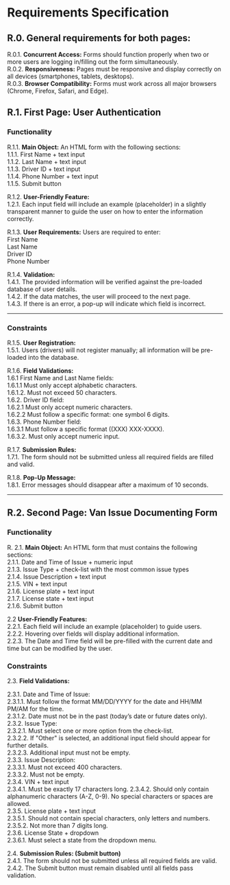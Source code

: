 # Requirements Specification

## R.0.   General requirements for both pages:   
R.0.1. **Concurrent Access:**  Forms should function properly when two or more users are logging in/filling out the form simultaneously.  
R.0.2. **Responsiveness:** Pages must be responsive and display correctly on all devices (smartphones, tablets, desktops).  
R.0.3. **Browser Compatibility:**  Forms must work across all major browsers (Chrome, Firefox, Safari, and Edge).  

## R.1. First Page: User Authentication  

### Functionality
R.1.1. **Main Object:** An HTML form with the following sections:  
        1.1.1. First Name + text input   
        1.1.2. Last Name   + text input  
        1.1.3. Driver ID + text input  
        1.1.4. Phone Number + text input  
        1.1.5. Submit button  

R.1.2. **User-Friendly Feature:**  
    1.2.1. Each input field will include an example (placeholder) in a slightly transparent manner to guide the user on how to enter the information correctly.  

R.1.3. **User Requirements:**  Users are required to enter:   
      First Name    
      Last Name  
      Driver ID  
      Phone Number  

R.1.4. **Validation:**     
   1.4.1. The provided information will be verified against the pre-loaded database of user details.  
   1.4.2. If the data matches, the user will proceed to the next page.  
   1.4.3. If there is an error, a pop-up will indicate which field is incorrect.  


---


### Constraints

R.1.5. **User Registration:**    
    1.5.1. Users (drivers) will not register manually; all information will be pre-loaded into the database.  

R.1.6. **Field Validations:**  
      1.6.1 First Name and Last Name fields:   
      1.6.1.1 Must only accept alphabetic characters.  
      1.6.1.2. Must not exceed 50 characters.  
      1.6.2. Driver ID field:        
      1.6.2.1 Must only accept numeric characters.  
      1.6.2.2 Must follow a specific format: one symbol 6 digits.  
      1.6.3. Phone Number field:       
      1.6.3.1 Must follow a specific format ((XXX) XXX-XXXX).  
      1.6.3.2. Must only accept numeric input.  

R.1.7. **Submission Rules:**  
    1.7.1. The form should not be submitted unless all required fields are filled and valid.  

R.1.8. **Pop-Up Message:**  
    1.8.1. Error messages should disappear after a maximum of 10 seconds.  

---

## R.2. Second Page: Van Issue Documenting Form

### Functionality

R. 2.1. **Main Object:** An HTML form that must contains the following sections:  
      2.1.1. Date and Time of Issue + numeric input  
      2.1.3. Issue Type + check-list with the most common issue types  
      2.1.4. Issue Description + text input  
      2.1.5. VIN + text input  
      2.1.6. License plate + text input  
      2.1.7. License state + text input  
      2.1.6. Submit button  

2.2 **User-Friendly Features:**  
   2.2.1. Each field will include an example (placeholder) to guide users.  
   2.2.2. Hovering over fields will display additional information.  
   2.2.3. The Date and Time field will be pre-filled with the current date and time but can be modified by the user.  

### Constraints

2.3. **Field Validations:**  

2.3.1. Date and Time of Issue:  
      2.3.1.1. Must follow the format MM/DD/YYYY for the date and HH/MM PM/AM for the time.  
      2.3.1.2. Date must not be in the past (today’s date or future dates only).       
2.3.2. Issue Type:  
     2.3.2.1. Must select one or more option from the check-list.  
     2.3.2.2. If "Other" is selected, an additional input field should appear for further details.  
     2.3.2.3. Additional input must not be empty.  
2.3.3. Issue Description:  
     2.3.3.1. Must not exceed 400 characters.  
     2.3.3.2. Must not be empty.  
2.3.4. VIN + text input  
     2.3.4.1. Must be exactly 17 characters long. 
     2.3.4.2. Should only contain alphanumeric characters (A-Z, 0-9). No special characters or spaces are allowed.  
2.3.5. License plate + text input  
     2.3.5.1. Should not contain special characters, only letters and numbers.  
     2.3.5.2. Not more than 7 digits long.  
2.3.6. License State + dropdown  
     2.3.6.1. Must select a state from the dropdown menu.  
     
2.4. **Submission Rules: (Submit button)**  
   2.4.1. The form should not be submitted unless all required fields are valid.  
   2.4.2. The Submit button must remain disabled until all fields pass validation.  
